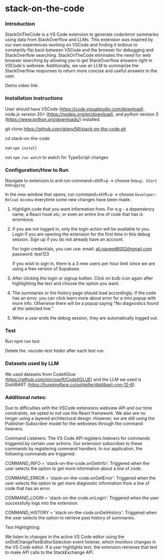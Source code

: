 # stack-on-the-code
### Introduction
StackOnTheCode is a VS Code extension to generate code/error summaries using data from StackOverflow and LLMs. This extension was inspired by our own experiences working on VSCode and finding it tedious to constantly flip back between VSCode and the browser for debugging and StackOverflow searching. StackOnTheCode eliminates the need for web browser searching by allowing you to get StackOverflow answers right in VSCode's webview. Additionally, we use an LLM to summarize the StackOverflow responses to return more concise and useful answers to the user. 

Demo video link: 

### Installation Instructions

User should have VSCode (https://code.visualstudio.com/download), node.js version 20+ (https://nodejs.org/en/download), and python version 3 (https://www.python.org/downloads/) installed.

git clone https://github.com/gtanvi58/stack-on-the-code.git

cd stack-on-the-code

run `npm install`

run `npm run watch` to watch for TypeScript changes

### Configuration/How to Run

Navigate to extension.ts and run command+shift+p -> choose `Debug: Start Debugging`

In the new window that opens, run command+shift+p -> choose `Developer: Reload Window` everytime some new changes have been made.

1. Highlight code that you want information from. For e.g - a dependency name, a React hook etc, or even an entire line of code that has is erroneous.
   
2. If you are not logged in, only the login action will be available to you. Login if you are opening the extension for the first time in this debug session. Sign up if you do not already have an account.

   For login credentials, you can use:
   email: ali.naveed8002@gmail.com
   password: test123

   If you wish to sign in, there is a 3 new users per hour limit since we are using a free version of Supabase.

4. After clicking the login or signup button. Click on bulb icon again after highlighting the text and choose the option you want.

5. The summaries or the history page should load accordingly. If the code has an error, you can click learn more about error for a mini popup with more info. Otherwise there will be a popup saying "No diagnostics found at the selected line."
   
6. When a user ends the debug session, they are automatically logged out.

### Test
Run npm run test

Delete the .vscode-test folder after each test run.

### Datasets used by LLM
We used datasets from CodeXGlue (https://github.com/microsoft/CodeXGLUE) and the LLM we used is DistilBART (https://huggingface.co/sshleifer/distilbart-cnn-12-6).

### Additional notes: 
Due to difficulties with the VSCode extensions webview API and our time constraints, we opted to not use the React framework. We also are no longer using a layered architectural design. However, we are still using the Publisher-Subscriber model for the webviews through the command listeners.

Command Listeners:
The VS Code API registers listeners for commands triggered by certain user actions. Our extension subscribes to these commands by registering command handlers. In our application, the following commands are triggered:

COMMAND_INFO = 'stack-on-the-code.onGetInfo': Triggered when the user selects the option to get more information about a line of code.

COMMAND_ERROR = 'stack-on-the-code.onGetError': Triggered when the user selects the option to get more diagnostic information from a line of code that has an error.

COMMAND_LOGIN = 'stack-on-the-code.onLogin': Triggered when the user successfully logs into the extension.

COMMAND_HISTORY = 'stack-on-the-code.onGetHistory': Triggered when the user selects the option to retrieve past history of summaries.

Text Highlighting:

We listen to changes in the active VS Code editor using the onDidChangeTextEditorSelection event listener, which monitors changes in the VS Code editor. If a user highlights text, the extension retrieves that text to make API calls to the StackExchange API.
